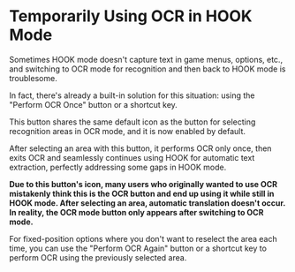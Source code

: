 
<link rel="stylesheet" href="https://cdnjs.cloudflare.com/ajax/libs/font-awesome/6.6.0/css/all.min.css">

<style>
    i{
        color:blue;
        width:20px;
    }
    .fa-icon {
  visibility: hidden;
}
.btnstatus2{
    color:deeppink;
}
</style>

# Temporarily Using OCR in HOOK Mode  

Sometimes HOOK mode doesn't capture text in game menus, options, etc., and switching to OCR mode for recognition and then back to HOOK mode is troublesome.  

In fact, there's already a built-in solution for this situation: using the "Perform OCR Once" button <i class="fa fa-crop"></i> or a shortcut key.  

This button shares the same default icon as the button for selecting recognition areas in OCR mode, and it is now enabled by default.  

After selecting an area with this button, it performs OCR only once, then exits OCR and seamlessly continues using HOOK for automatic text extraction, perfectly addressing some gaps in HOOK mode.  

**Due to this button's icon, many users who originally wanted to use OCR mistakenly think this is the OCR button and end up using it while still in HOOK mode. After selecting an area, automatic translation doesn't occur. In reality, the OCR mode button only appears after switching to OCR mode.**  

For fixed-position options where you don't want to reselect the area each time, you can use the "Perform OCR Again" button <i class="fa fa-spinner"></i> or a shortcut key to perform OCR using the previously selected area.  
